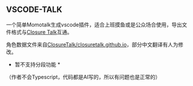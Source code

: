 ## VSCODE-TALK

一个简单Momotalk生成vscode插件，适合上班摸鱼或是公众场合使用，导出文件格式与[Closure Talk](https://closuretalk.github.io/)互通。

角色数据文件来自[ClosureTalk/closuretalk.github.io](https://github.com/ClosureTalk/closuretalk.github.io)，部分中文翻译有人为修改。

* 暂不支持分段功能 *

（作者不会Typescript，代码都是AI写的，所以有问题也是正常的）
